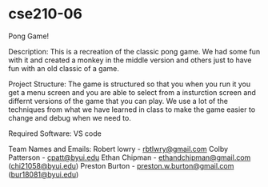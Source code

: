 # cse210-06

Pong Game!

Description:
This is a recreation of the classic pong game. We had some fun with it and created a monkey in the middle version and others just to have fun with an old classic of a game.

Project Structure:
The game is structured so that you when you run it you get a menu screen and you are able to select from a insturction screen and differnt versions of the game that you can play. We use a lot of the techniques from what we have learned in class to make the game easier to change and debug when we need to.

Required Software:
VS code

Team Names and Emails:
Robert lowry - rbtlwry@gmail.com
Colby Patterson - cpatt@byui.edu
Ethan Chipman - ethandchipman@gmail.com (chi21058@byui.edu)
Preston Burton - preston.w.burton@gmail.com (bur18081@byui.edu)